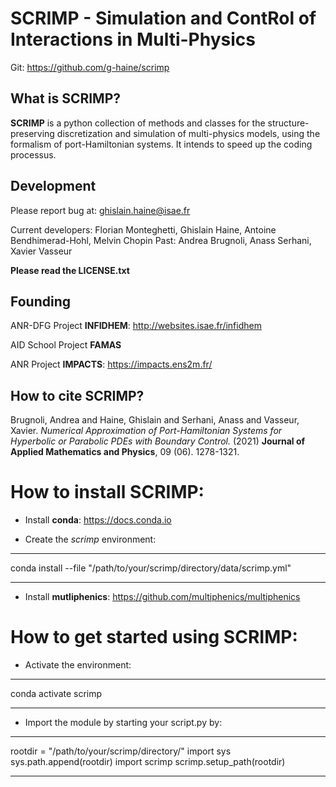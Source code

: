 #  SCRIMP - Simulation and ContRol of Interactions in Multi-Physics

Git: https://github.com/g-haine/scrimp

## What is SCRIMP?

**SCRIMP** is a python collection of methods and classes for the structure-
preserving discretization and simulation of multi-physics models, using the 
formalism of port-Hamiltonian systems. It intends to speed up the coding 
processus.

## Development

Please report bug at: ghislain.haine@isae.fr

Current developers: Florian Monteghetti, Ghislain Haine, Antoine Bendhimerad-Hohl, Melvin Chopin
Past: Andrea Brugnoli, Anass Serhani, Xavier Vasseur

**Please read the LICENSE.txt**

## Founding

ANR-DFG Project **INFIDHEM**: http://websites.isae.fr/infidhem

AID School Project **FAMAS**

ANR Project **IMPACTS**: https://impacts.ens2m.fr/

## How to cite SCRIMP?
    
Brugnoli, Andrea and Haine, Ghislain and Serhani, Anass and Vasseur, Xavier.
*Numerical Approximation of Port-Hamiltonian Systems for Hyperbolic or Parabolic PDEs with Boundary Control.*
(2021) **Journal of Applied Mathematics and Physics**, 09 (06). 1278-1321.

# How to install SCRIMP:

- Install **conda**: https://docs.conda.io

- Create the *scrimp* environment:
___
conda install --file "/path/to/your/scrimp/directory/data/scrimp.yml"
___

- Install **mutliphenics**: https://github.com/multiphenics/multiphenics

# How to get started using SCRIMP:

- Activate the environment:

___
conda activate scrimp
___

- Import the module by starting your script.py by:

___
rootdir = "/path/to/your/scrimp/directory/"
import sys
sys.path.append(rootdir)
import scrimp
scrimp.setup_path(rootdir)
___

